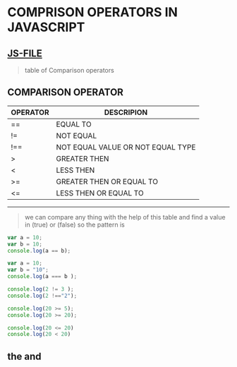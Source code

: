 # COMPRISON OPERATORS IN JAVASCRIPT
[JS-FILE](../js/11-Comprison-operators-in-javascript.js)
---
> table  of Comparison operators

## COMPARISON OPERATOR
|OPERATOR|DESCRIPION|
|--------|----------|
|==|EQUAL TO|
|!=|NOT EQUAL|
|!==|NOT EQUAL VALUE OR NOT EQUAL TYPE|
|>|GREATER THEN|
|<|LESS THEN|
|>=|GREATER THEN OR EQUAL TO|
|<=|LESS THEN OR EQUAL TO|
---
>we can compare any thing with the help of this table and find a value in (true) or (false) so the pattern is

```javascript
var a = 10;
var b = 10;
console.log(a == b);

var a = 10;
var b = "10";
console.log(a === b );

console.log(2 != 3 );
console.log(2 !=="2");

console.log(20 >= 5);
console.log(20 >= 20);

console.log(20 <= 20)
console.log(20 < 20)

```
## the and


